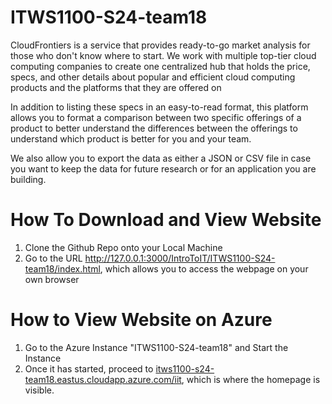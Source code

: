 # ITWS1100-S24-team18

CloudFrontiers is a service that provides ready-to-go market analysis for those who don't know where to start.
We work with multiple top-tier cloud computing companies to create one centralized hub that holds the price, specs, and other details about popular and efficient cloud computing products and the platforms that they are offered on

In addition to listing these specs in an easy-to-read format, this platform allows you to format a comparison between two specific offerings of a product to better understand the differences between the offerings to understand which product is better for you and your team.

We also allow you to export the data as either a JSON or CSV file in case you want to keep the data for future research or for an application you are building. 

# How To Download and View Website

1) Clone the Github Repo onto your Local Machine
2) Go to the URL http://127.0.0.1:3000/IntroToIT/ITWS1100-S24-team18/index.html, which allows you to access the webpage on your own browser

# How to View Website on Azure

1) Go to the Azure Instance "ITWS1100-S24-team18" and Start the Instance
2) Once it has started, proceed to [itws1100-s24-team18.eastus.cloudapp.azure.com/iit](https://itws1100-s24-team18.eastus.cloudapp.azure.com/iit/), which is where the homepage is visible.


